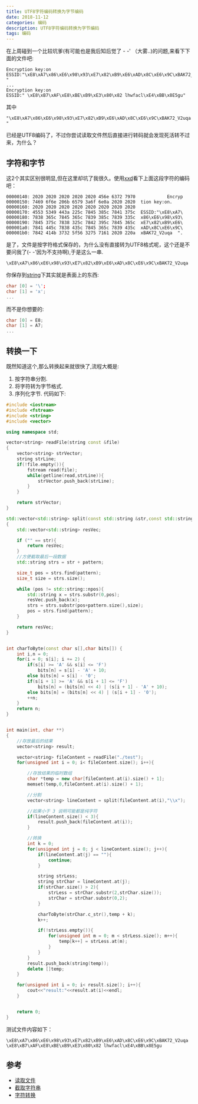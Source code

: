 ```yaml
---
title: UTF8字符编码转换为字节编码
date: 2018-11-12
categories: 编码
description: UTF8字符编码转换为字节编码
tags: 编码
---
```


在上周碰到一个比较坑爹(有可能也是我后知后觉了 - -' （大雾..)的问题,来看下下面的文件吧:  
```shell
Encryption key:on
ESSID:"\xE8\xA7\x86\xE6\x98\x93\xE7\x82\xB9\xE6\xAD\x8C\xE6\x9C\xBAK72_V2uqa  "
...
Encryption key:on
ESSID:" \xE8\xB7\xAF\xE8\xBE\xB9\xE3\x80\x82 lhwfacl\xE4\xBB\x8E5gu"
```
其中  
```
"\xE8\xA7\x86\xE6\x98\x93\xE7\x82\xB9\xE6\xAD\x8C\xE6\x9C\xBAK72_V2uqa  "
```
已经是UTF8编码了，不过你尝试读取文件然后直接进行转码就会发现死活转不过来，为什么？  

<!--more-->


## 字符和字节
这2个其实区别很明显,但在这里却坑了我很久。使用[xxd](https://en.wikipedia.org/wiki/Hex_dump)看下上面这段字符的编码吧：  
```shell
00000140: 2020 2020 2020 2020 2020 456e 6372 7970            Encryp
00000150: 7469 6f6e 206b 6579 3a6f 6e0a 2020 2020  tion key:on.
00000160: 2020 2020 2020 2020 2020 2020 2020 2020
00000170: 4553 5349 443a 225c 7845 385c 7841 375c  ESSID:"\xE8\xA7\
00000180: 7838 365c 7845 365c 7839 385c 7839 335c  x86\xE6\x98\x93\
00000190: 7845 375c 7838 325c 7842 395c 7845 365c  xE7\x82\xB9\xE6\
000001a0: 7841 445c 7838 435c 7845 365c 7839 435c  xAD\x8C\xE6\x9C\
000001b0: 7842 414b 3732 5f56 3275 7161 2020 220a  xBAK72_V2uqa  ".
```
是了，文件是按字符格式保存的，为什么没有直接转为UTF8格式呢，这个还是不要问我了(- -'因为不支持啊),于是这么一串. 
```
\xE8\xA7\x86\xE6\x98\x93\xE7\x82\xB9\xE6\xAD\x8C\xE6\x9C\xBAK72_V2uqa  
```
你保存到[string](https://en.wikipedia.org/wiki/C%2B%2B_string_handling)下其实就是表面上的东西:  
```c++
char [0] = '\';
char [1] = 'x';
...
```
而不是你想要的:  
```c++
char [0] = E8;
char [1] = A7;
...
```

## 转换一下
既然知道这个,那么转换起来就很快了,流程大概是:  
1. 按字符串分割.  
2. 将字符转为字节格式. 
3. 序列化字节. 
代码如下:

```c++
#include <iostream>
#include <fstream>
#include <string>
#include <vector>

using namespace std;

vector<string> readFile(string const &file)
{
    vector<string> strVector;
    string strLine;
    if(!file.empty()){
        fstream read(file);
        while(getline(read,strLine)){
            strVector.push_back(strLine);
        }
    }

    return strVector;
}

std::vector<std::string> split(const std::string &str,const std::string &pattern)
{
    std::vector<std::string> resVec;

    if ("" == str){
        return resVec;
    }
    //方便截取最后一段数据
    std::string strs = str + pattern;

    size_t pos = strs.find(pattern);
    size_t size = strs.size();

    while (pos != std::string::npos){
        std::string x = strs.substr(0,pos);
        resVec.push_back(x);
        strs = strs.substr(pos+pattern.size(),size);
        pos = strs.find(pattern);
    }

    return resVec;
}


int charToByte(const char s[],char bits[]) {
    int i,n = 0;
    for(i = 0; s[i]; i += 2) {
        if(s[i] >= 'A' && s[i] <= 'F')
            bits[n] = s[i] - 'A' + 10;
        else bits[n] = s[i] - '0';
        if(s[i + 1] >= 'A' && s[i + 1] <= 'F')
            bits[n] = (bits[n] << 4) | (s[i + 1] - 'A' + 10);
        else bits[n] = (bits[n] << 4) | (s[i + 1] - '0');
        ++n;
    }
    return n;
}


int main(int, char **)
{
    //存放最后的结果
    vector<string> result;

    vector<string> fileContent = readFile("./test");
    for(unsigned int i = 0; i< fileContent.size(); i++){

        //存放结果的临时数组
        char *temp = new char[fileContent.at(i).size() + 1];
        memset(temp,0,fileContent.at(i).size() + 1);

        //分割
        vector<string> lineContent = split(fileContent.at(i),"\\x");

        //如果小于 3 说明可能都是纯字符
        if(lineContent.size() < 3){
            result.push_back(fileContent.at(i));
        }

        //转换
        int k = 0;
        for(unsigned int j = 0; j < lineContent.size(); j++){
            if(lineContent.at(j) == ""){
                continue;
            }

            string strLess;
            string strChar = lineContent.at(j);
            if(strChar.size() > 2){
                strLess = strChar.substr(2,strChar.size());
                strChar = strChar.substr(0,2);
            }

            charToByte(strChar.c_str(),temp + k);
            k++;

            if(!strLess.empty()){
                for(unsigned int m = 0; m < strLess.size(); m++){
                    temp[k++] = strLess.at(m);
                }
            }
        }
        result.push_back(string(temp));
        delete []temp;
    }

    for(unsigned int i = 0; i< result.size(); i++){
        cout<<"result:"<<result.at(i)<<endl;
    }


    return 0;
}


```
测试文件内容如下：
```
\xE8\xA7\x86\xE6\x98\x93\xE7\x82\xB9\xE6\xAD\x8C\xE6\x9C\xBAK72_V2uqa  
\xE8\xB7\xAF\xE8\xBE\xB9\xE3\x80\x82 lhwfacl\xE4\xBB\x8E5gu
```

## 参考
- [读取文件](https://blog.csdn.net/CosmopolitanMe/article/details/70879894)
- [截取字符串](https://blog.csdn.net/xjw532881071/article/details/49154911)
- [字符转换](https://blog.csdn.net/u012372584/article/details/78901478)
